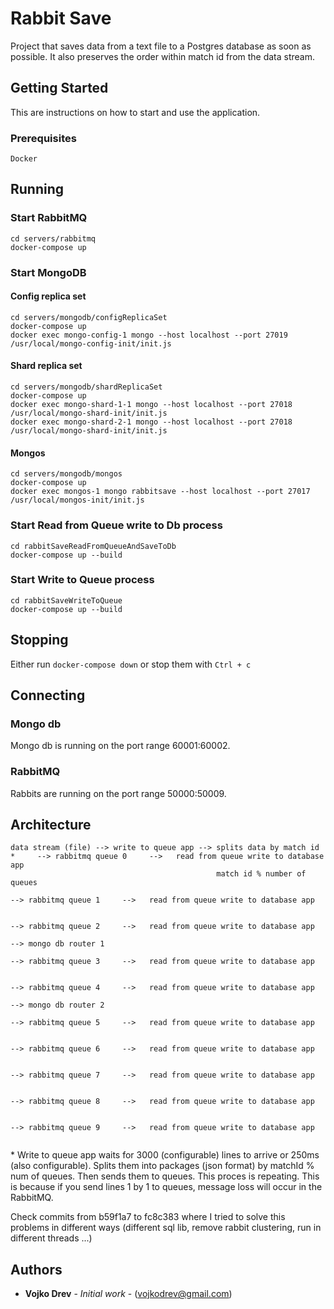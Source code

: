 # Rabbit Save

Project that saves data from a text file to a Postgres database as soon as possible. It also preserves the order within match id from the data stream.

## Getting Started

This are instructions on how to start and use the application.

### Prerequisites

```
Docker
```

## Running

### Start RabbitMQ

```
cd servers/rabbitmq
docker-compose up
```

### Start MongoDB

#### Config replica set

```
cd servers/mongodb/configReplicaSet
docker-compose up
docker exec mongo-config-1 mongo --host localhost --port 27019 /usr/local/mongo-config-init/init.js
```

#### Shard replica set

```
cd servers/mongodb/shardReplicaSet
docker-compose up
docker exec mongo-shard-1-1 mongo --host localhost --port 27018 /usr/local/mongo-shard-init/init.js
docker exec mongo-shard-2-1 mongo --host localhost --port 27018 /usr/local/mongo-shard-init/init.js
```

#### Mongos

```
cd servers/mongodb/mongos
docker-compose up
docker exec mongos-1 mongo rabbitsave --host localhost --port 27017 /usr/local/mongos-init/init.js
```

### Start Read from Queue write to Db process

```
cd rabbitSaveReadFromQueueAndSaveToDb
docker-compose up --build
```

### Start Write to Queue process

```
cd rabbitSaveWriteToQueue
docker-compose up --build
```

## Stopping

Either run `docker-compose down` or stop them with `Ctrl + c`

## Connecting

### Mongo db

Mongo db is running on the port range 60001:60002.

### RabbitMQ

Rabbits are running on the port range 50000:50009.

## Architecture

```
data stream (file) --> write to queue app --> splits data by match id *     --> rabbitmq queue 0     -->   read from queue write to database app
                                              match id % number of queues   
                                                                            --> rabbitmq queue 1     -->   read from queue write to database app
                                          
                                                                            --> rabbitmq queue 2     -->   read from queue write to database app
                                                                                                                                                        --> mongo db router 1
                                                                            --> rabbitmq queue 3     -->   read from queue write to database app

                                                                            --> rabbitmq queue 4     -->   read from queue write to database app
                                                                                                                                                        --> mongo db router 2
                                                                            --> rabbitmq queue 5     -->   read from queue write to database app

                                                                            --> rabbitmq queue 6     -->   read from queue write to database app

                                                                            --> rabbitmq queue 7     -->   read from queue write to database app

                                                                            --> rabbitmq queue 8     -->   read from queue write to database app

                                                                            --> rabbitmq queue 9     -->   read from queue write to database app
                                                                            
```

&ast; Write to queue app waits for 3000 (configurable) lines to arrive or 250ms (also configurable). Splits them into packages (json format) by matchId % num of queues. Then sends them to queues. This proces is repeating. This is because if you send lines 1 by 1 to queues, message loss will occur in the RabbitMQ.

Check commits from b59f1a7 to fc8c383 where I tried to solve this problems in different ways (different sql lib, remove rabbit clustering, run in different threads ...)

## Authors

* **Vojko Drev** - *Initial work* - (vojkodrev@gmail.com)
